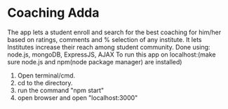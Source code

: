 # Coaching Adda
The app lets a student enroll and search for the best coaching for him/her based on ratings, comments and % selection of any institute. It lets Institutes increase their reach among student community.
Done using: node.js, mongoDB, ExpressJS, AJAX
To run this app on localhost:(make sure node.js and npm(node package manager) are installed)
1. Open terminal/cmd.
2. cd to the directory.
3. run the command "npm start"
4. open browser and open "localhost:3000"
